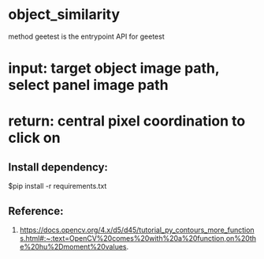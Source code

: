 # object_similarity

method geetest is the entrypoint API for geetest
# input: target object image path, select panel image path
# return: central pixel coordination to click on

## Install dependency:
$pip install -r requirements.txt

## Reference:
1. https://docs.opencv.org/4.x/d5/d45/tutorial_py_contours_more_functions.html#:~:text=OpenCV%20comes%20with%20a%20function,on%20the%20hu%2Dmoment%20values.